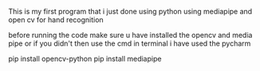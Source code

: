 This is my first program that i just done using python using mediapipe and open cv for hand recognition 


before running the code make sure u have installed the opencv and media pipe 
or if you didn't then use the cmd in terminal i have used the pycharm 

pip install opencv-python
pip install mediapipe
